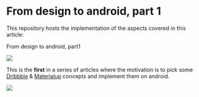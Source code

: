 From design to android, part 1
==============================

This repository hosts the implementation of the aspects covered in this article:

From design to android, part1

![](http://saulmm.github.io/resources/codeUI1/concept.gif)

This is the **first** in a series of articles where the motivation is to pick some [Dribbble](https://dribbble.com/) & [Materialup](https://material.uplabs.com/) concepts and implement them on android.

![](http://saulmm.github.io/resources/codeUI1/final_result.gif)
